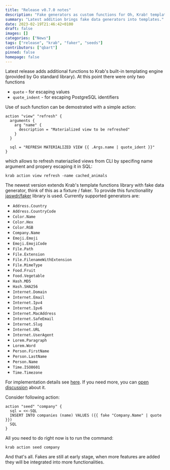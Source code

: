 ```yaml
---
title: "Release v0.7.0 notes"
description: "Fake generators as custom functions for Oh, Krab! templating engine."
summary: "Latest addition brings fake data generators into templates."
date: 2023-02-19T21:46:42+0100
draft: false
images: []
categories: ["News"]
tags: ["release", "krab", "faker", "seeds"]
contributors: ["qbart"]
pinned: false
homepage: false
---
```


Latest release adds additional functions to Krab's built-in templating engine (provided by Go standard library).
At this point there were only two functions

- `quote` - for escaping values
- `quote_indent` - for escaping PostgreSQL identifiers

Use of such function can be demostrated with a simple action:

```hcl
action "view" "refresh" {
  arguments {
    arg "name" {
      description = "Materialized view to be refreshed"
    }
  }

  sql = "REFRESH MATERIALIZED VIEW {{ .Args.name | quote_ident }}"
}
```

which allows to refresh materiazlied views from CLI by specifing name argument and propery escaping it in SQL:

```
krab action view refresh -name cached_animals
```

The newest version extends Krab's template functions library with fake data generator, think of this as a fixture / faker.
To provide this functionallity [jaswdr/faker](https://github.com/jaswdr/faker) library is used.
Currently supported generators are:

- `Address.Country`
- `Address.CountryCode`
- `Color.Name`
- `Color.Hex`
- `Color.RGB`
- `Company.Name`
- `Emoji.Emoji`
- `Emoji.EmojiCode`
- `File.Path`
- `File.Extension`
- `File.FilenameWithExtension`
- `File.MimeType`
- `Food.Fruit`
- `Food.Vegetable`
- `Hash.MD5`
- `Hash.SHA256`
- `Internet.Domain`
- `Internet.Email`
- `Internet.Ipv4`
- `Internet.Ipv6`
- `Internet.MacAddress`
- `Internet.SafeEmail`
- `Internet.Slug`
- `Internet.URL`
- `Internet.UserAgent`
- `Lorem.Paragraph`
- `Lorem.Word`
- `Person.FirstName`
- `Person.LastName`
- `Person.Name`
- `Time.ISO8601`
- `Time.Timezone`

For implementation details see [here](https://github.com/ohkrab/krab/blob/8e1e35da75e8103a731e3749f474153ccdd10665/krabtpl/fake.go).
If you need more, you can [open discussion](https://github.com/ohkrab/krab/discussions/categories/ideas) about it.

Consider following action:

```hcl
action "seed" "company" {
  sql = <<-SQL
  INSERT INTO companies (name) VALUES ({{ fake "Company.Name" | quote }})
  SQL
}
```

All you need to do right now is to run the command:

```
krab action seed company
```

And that's all. Fakes are still at early stage, when more features are added they will be integrated into more functionalities.
